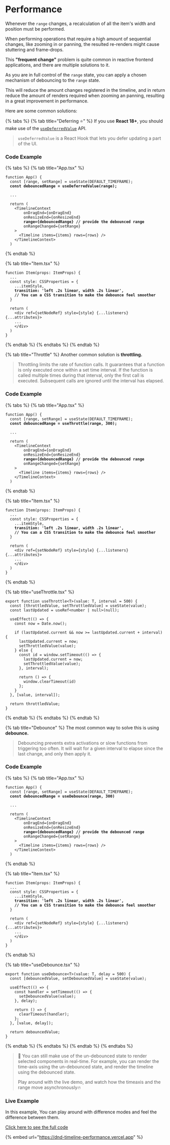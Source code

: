 # Performance

Whenever the `range` changes, a recalculation of all the item's width and position must be performed.

When performing operations that require a high amount of sequential changes, like zooming in or panning, the resulted re-renders might cause stuttering and frame-drops.

This **"frequent change"** problem is quite common in reactive frontend applications, and there are multiple solutions to it.

As you are in full control of the `range` state, you can  apply a chosen mechanism of debouncing to the `range` state.

This will reduce the amount changes registered in the timeline, and in return reduce the amount of renders required when zooming an panning, resulting in a great improvement in performance.

Here are some common solutions:

{% tabs %}
{% tab title="Deferring ⭐️" %}
If you use **React 18+**, you should make use of the [`useDeferredValue`](https://react.dev/reference/react/useDeferredValue) API.

> `useDeferredValue` is a React Hook that lets you defer updating a part of the UI.

### Code Example

{% tabs %}
{% tab title="App.tsx" %}
<pre class="language-tsx"><code class="lang-tsx">function App() {
  const [range, setRange] = useState(DEFAULT_TIMEFRAME);
<strong>  const debouncedRange = useDeferredValue(range);
</strong>  
  ...
  
  return (
    &#x3C;TimelineContext
        onDragEnd={onDragEnd}
        onResizeEnd={onResizeEnd}
<strong>        range={debouncedRange} // provide the debounced range
</strong>        onRangeChanged={setRange}
    >
      &#x3C;Timeline items={items} rows={rows} />
    &#x3C;/TimelineContext>
  )
</code></pre>
{% endtab %}

{% tab title="Item.tsx" %}
<pre class="language-tsx"><code class="lang-tsx">function Item(props: ItemProps) {
  ...
  const style: CSSProperties = {
    ...itemStyle,
<strong>    transition: 'left .2s linear, width .2s linear', 
</strong><strong>    // You can a CSS transition to make the debounce feel smoother
</strong>  }

  return (
    &#x3C;div ref={setNodeRef} style={style} {...listeners} {...attributes}>
    ...
    &#x3C;/div>
  )
}
</code></pre>
{% endtab %}
{% endtabs %}
{% endtab %}

{% tab title="Throttle" %}
Another common solution is **throttling.**

> Throttling limits the rate of function calls. It guarantees that a function is only executed once within a set time interval. If the function is called multiple times during that interval, only the first call is executed. Subsequent calls are ignored until the interval has elapsed.

### Code Example

{% tabs %}
{% tab title="App.tsx" %}
<pre class="language-tsx"><code class="lang-tsx">function App() {
  const [range, setRange] = useState(DEFAULT_TIMEFRAME);
<strong>  const debouncedRange = useThrottle(range, 300);
</strong>  
  ...
  
  return (
    &#x3C;TimelineContext
        onDragEnd={onDragEnd}
        onResizeEnd={onResizeEnd}
<strong>        range={debouncedRange} // provide the debounced range
</strong>        onRangeChanged={setRange}
    >
      &#x3C;Timeline items={items} rows={rows} />
    &#x3C;/TimelineContext>
  )
</code></pre>
{% endtab %}

{% tab title="Item.tsx" %}
<pre class="language-tsx"><code class="lang-tsx">function Item(props: ItemProps) {
  ...
  const style: CSSProperties = {
    ...itemStyle,
<strong>    transition: 'left .2s linear, width .2s linear', 
</strong><strong>    // You can a CSS transition to make the debounce feel smoother
</strong>  }

  return (
    &#x3C;div ref={setNodeRef} style={style} {...listeners} {...attributes}>
    ...
    &#x3C;/div>
  )
}
</code></pre>
{% endtab %}

{% tab title="useThrottle.tsx" %}
```tsx
export function useThrottle<T>(value: T, interval = 500) {
  const [throttledValue, setThrottledValue] = useState(value);
  const lastUpdated = useRef<number | null>(null);

  useEffect(() => {
    const now = Date.now();

    if (lastUpdated.current && now >= lastUpdated.current + interval) {
      lastUpdated.current = now;
      setThrottledValue(value);
    } else {
      const id = window.setTimeout(() => {
        lastUpdated.current = now;
        setThrottledValue(value);
      }, interval);

      return () => {
        window.clearTimeout(id)
      };
    }
  }, [value, interval]);

  return throttledValue;
}
```
{% endtab %}
{% endtabs %}
{% endtab %}

{% tab title="Debounce" %}
The most common way to solve this is using **debounce.**

> Debouncing prevents extra activations or slow functions from triggering too often. It will wait for a given interval to elapse since the last change, and only then apply it.

### Code Example

{% tabs %}
{% tab title="App.tsx" %}
<pre class="language-tsx"><code class="lang-tsx">function App() {
  const [range, setRange] = useState(DEFAULT_TIMEFRAME);
<strong>  const debouncedRange = useDebounce(range, 300)
</strong>  
  ...
  
  return (
    &#x3C;TimelineContext
        onDragEnd={onDragEnd}
        onResizeEnd={onResizeEnd}
<strong>        range={debouncedRange} // provide the debounced range
</strong>        onRangeChanged={setRange}
    >
      &#x3C;Timeline items={items} rows={rows} />
    &#x3C;/TimelineContext>
  )
</code></pre>
{% endtab %}

{% tab title="Item.tsx" %}
<pre class="language-tsx"><code class="lang-tsx">function Item(props: ItemProps) {
  ...
  const style: CSSProperties = {
    ...itemStyle,
<strong>    transition: 'left .2s linear, width .2s linear', 
</strong><strong>    // You can a CSS transition to make the debounce feel smoother
</strong>  }

  return (
    &#x3C;div ref={setNodeRef} style={style} {...listeners} {...attributes}>
    ...
    &#x3C;/div>
  )
}
</code></pre>
{% endtab %}

{% tab title="useDebounce.tsx" %}
```tsx
export function useDebounce<T>(value: T, delay = 500) {
  const [debouncedValue, setDebouncedValue] = useState(value);

  useEffect(() => {
    const handler = setTimeout(() => {
      setDebouncedValue(value);
    }, delay);

    return () => {
      clearTimeout(handler);
    };
  }, [value, delay]);

  return debouncedValue;
}
```
{% endtab %}
{% endtabs %}
{% endtab %}
{% endtabs %}

> 🧠 You can still make use of the un-debounced state to render selected components in real-time. For example, you can render the time-axis using the un-debounced state, and render the timeline using the debounced state.
>
> Play around with the live demo, and watch how the timeaxis and the range move asynchronously🔥

### Live Example

In this example, You can play around with difference modes and feel the difference between them.&#x20;

[Click here to see the full code](../../../../examples/performance/src/App.tsx)

{% embed url="https://dnd-timeline-performance.vercel.app" %}
